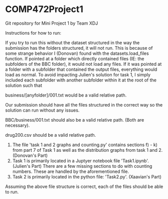# COMP472Project1
Git repository for Mini Project 1 by Team XDJ

Instructions for how to run:

If you try to run this without the dataset structured in the way the submission has the folders structured, it will not run. 
This is because of some strange behavior I (Donovan) found with the datasets.load_files function. 
If pointed at a folder which directly contained files (IE: the subfolders of the BBC folder), it would not load any files. 
If it was pointed at a folder with a subfolder that contained the output files, everything would load as normal. 
To avoid impacting Julien's solution for task 1, I simply included each subfolder with another subfolder within it at the root of the solution such that 

business/[anyfolder]/001.txt would be a valid relative path.

Our submission should have all the files structured in the correct way so the solution can run without any issues.

BBC/business/001.txt should also be a valid relative path. (Both are necessary).

drug200.csv should be a valid relative path.

1) The file 'task 1 and 2 graphs and counting.py' contains sections f) - k) from part 7 of Task 1 as well as the distribution graphs from task 1 and 2. (Donovan's Part)
2) Task 1 is primarily located in a Juptyer notebook file 'Task1.ipynb'. (Julien's Part)
There are a few missing sections to do with counting numbers. These are handled by the aforementioned file.
3) Task 2 is primarily located in the python file: 'Task2.py'. (Xaavian's Part)

Assuming the above file structure is correct, each of the files should be able to run.
